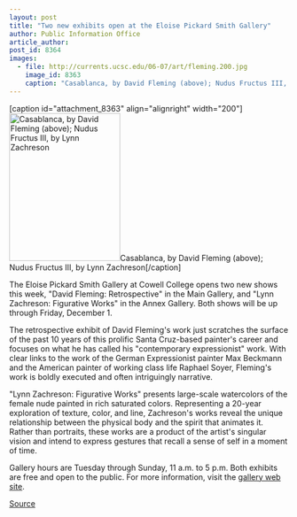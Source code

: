 ```yaml
---
layout: post
title: "Two new exhibits open at the Eloise Pickard Smith Gallery"
author: Public Information Office
article_author: 
post_id: 8364
images:
  - file: http://currents.ucsc.edu/06-07/art/fleming.200.jpg
    image_id: 8363
    caption: "Casablanca, by David Fleming (above); Nudus Fructus III, by Lynn Zachreson"
---
```


[caption id="attachment_8363" align="alignright" width="200"]<a href="http://dev-ucsc-news.pantheonsite.io/wp-content/uploads/2006/11/fleming.200.jpg"><img class="size-full wp-image-8363" src="http://dev-ucsc-news.pantheonsite.io/wp-content/uploads/2006/11/fleming.200.jpg" alt="Casablanca, by David Fleming (above); Nudus Fructus III, by Lynn Zachreson" width="200" height="267" /></a>Casablanca, by David Fleming (above); Nudus Fructus III, by Lynn Zachreson[/caption]
<a name="content" id="content"></a>
<p>
  The Eloise Pickard Smith Gallery at Cowell College opens two new shows this week, "David Fleming: Retrospective" in the Main Gallery, and "Lynn Zachreson: Figurative Works" in the Annex Gallery. Both shows will be up through Friday, December 1.
</p>
<p>
  The retrospective exhibit of David Fleming's work just scratches the surface of the past 10 years of this prolific Santa Cruz-based painter's career and focuses on what he has called his "contemporary expressionist" work. With clear links to the work of the German Expressionist painter Max Beckmann and the American painter of working class life Raphael Soyer, Fleming's work is boldly executed and often intriguingly narrative.
</p>
<p>
  "Lynn Zachreson: Figurative Works" presents large-scale watercolors of the female nude painted in rich saturated colors. Representing a 20-year exploration of texture, color, and line, Zachreson's works reveal the unique relationship between the physical body and the spirit that animates it. Rather than portraits, these works are a product of the artist's singular vision and intend to express gestures that recall a sense of self in a moment of time.
</p>
<p>
  Gallery hours are Tuesday through Sunday, 11 a.m. to 5 p.m. Both exhibits are free and open to the public. For more information, visit the <a href="http://cowell.ucsc.edu/smith_gallery">gallery web site</a>.
</p>
<p><a href="http://www1.ucsc.edu/currents/06-07/11-06/brief-exhibits.asp" title="Permalink to brief-exhibits">Source</a></p>
